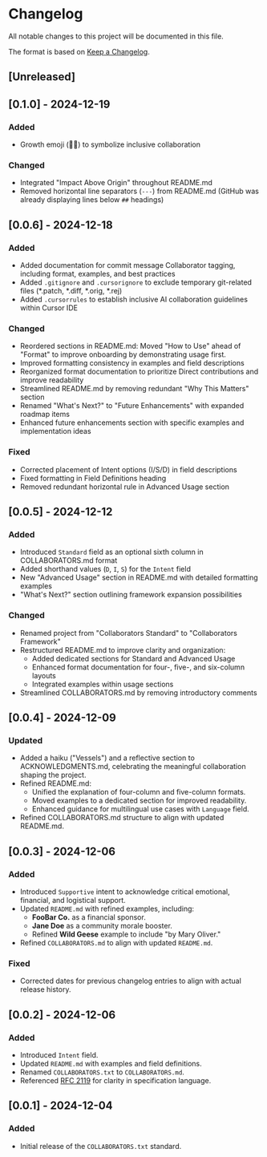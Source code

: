 # Changelog

All notable changes to this project will be documented in this file.

The format is based on [Keep a Changelog](https://keepachangelog.com/en/1.1.0/).

## [Unreleased]

## [0.1.0] - 2024-12-19
### Added
- Growth emoji (🌱✨) to symbolize inclusive collaboration

### Changed
- Integrated "Impact Above Origin" throughout README.md
- Removed horizontal line separators (`---`) from README.md (GitHub was already displaying lines below `##` headings)

## [0.0.6] - 2024-12-18
### Added
- Added documentation for commit message Collaborator tagging, including format, examples, and best practices
- Added `.gitignore` and `.cursorignore` to exclude temporary git-related files (*.patch, *.diff, *.orig, *.rej)
- Added `.cursorrules` to establish inclusive AI collaboration guidelines within Cursor IDE

### Changed
- Reordered sections in README.md: Moved "How to Use" ahead of "Format" to improve onboarding by demonstrating usage first.
- Improved formatting consistency in examples and field descriptions
- Reorganized format documentation to prioritize Direct contributions and improve readability
- Streamlined README.md by removing redundant "Why This Matters" section
- Renamed "What's Next?" to "Future Enhancements" with expanded roadmap items
- Enhanced future enhancements section with specific examples and implementation ideas

### Fixed
- Corrected placement of Intent options (I/S/D) in field descriptions
- Fixed formatting in Field Definitions heading
- Removed redundant horizontal rule in Advanced Usage section

## [0.0.5] - 2024-12-12
### Added
- Introduced `Standard` field as an optional sixth column in COLLABORATORS.md format
- Added shorthand values (`D`, `I`, `S`) for the `Intent` field
- New "Advanced Usage" section in README.md with detailed formatting examples
- "What's Next?" section outlining framework expansion possibilities

### Changed
- Renamed project from "Collaborators Standard" to "Collaborators Framework"
- Restructured README.md to improve clarity and organization:
  - Added dedicated sections for Standard and Advanced Usage
  - Enhanced format documentation for four-, five-, and six-column layouts
  - Integrated examples within usage sections
- Streamlined COLLABORATORS.md by removing introductory comments

## [0.0.4] - 2024-12-09
### Updated
- Added a haiku ("Vessels") and a reflective section to ACKNOWLEDGMENTS.md, celebrating the meaningful collaboration shaping the project.
- Refined README.md:
  - Unified the explanation of four-column and five-column formats.
  - Moved examples to a dedicated section for improved readability.
  - Enhanced guidance for multilingual use cases with `Language` field.
- Refined COLLABORATORS.md structure to align with updated README.md.

## [0.0.3] - 2024-12-06
### Added
- Introduced `Supportive` intent to acknowledge critical emotional, financial, and logistical support.
- Updated `README.md` with refined examples, including:
  - **FooBar Co.** as a financial sponsor.
  - **Jane Doe** as a community morale booster.
  - Refined **Wild Geese** example to include "by Mary Oliver."
- Refined `COLLABORATORS.md` to align with updated `README.md`.

### Fixed
- Corrected dates for previous changelog entries to align with actual release history.

## [0.0.2] - 2024-12-06
### Added
- Introduced `Intent` field.
- Updated `README.md` with examples and field definitions.
- Renamed `COLLABORATORS.txt` to `COLLABORATORS.md`.
- Referenced [RFC 2119](https://www.ietf.org/rfc/rfc2119.txt) for clarity in specification language.

## [0.0.1] - 2024-12-04
### Added
- Initial release of the `COLLABORATORS.txt` standard.

